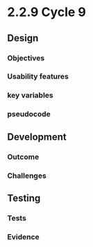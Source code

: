 # 2.2.9 Cycle 9

## Design

### Objectives



### Usability features

### key variables

### pseudocode

## Development

### Outcome

### Challenges

## Testing

### Tests

### Evidence

